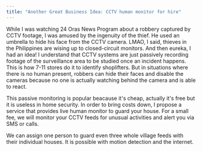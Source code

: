 ```yaml
---
title: "Another Great Business Idea: CCTV human monitor for hire"
---
```


While I was watching 24 Oras News Program about a robbery captured by CCTV footage, I was amused by the ingenuity of the thief. He used an umbrella to hide his
face from the CCTV camera. LMAO, I said, thieves in the Philippines are wising up to closed-circuit monitors. And then eureka, I had an idea! I understand that 
CCTV systems are just passively recording footage of the surveillance area to be studied once an incident happens. This is how 7-11 stores do it to identify 
shoplifters. But in situations where there is no human present, robbers can hide their faces and disable the cameras because no one is actually watching behind
the camera and is able to react.

This passive monitoring is popular beacause it's cheap, actually it's free but it is useless in home security. In order to bring costs down, I propose a service
that provides live human monitor to guard your house. For a small fee, we will monitor your CCTV feeds for unusual activities and alert you via SMS or calls.

We can assign one person to guard even three whole village feeds with their individual houses. It is possible with motion detection and the internet.